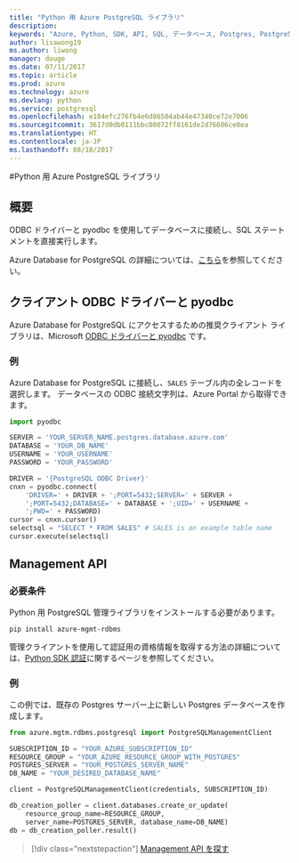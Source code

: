 ```yaml
---
title: "Python 用 Azure PostgreSQL ライブラリ"
description: 
keywords: "Azure, Python, SDK, API, SQL, データベース, Postgres, PostgreSQL"
author: lisawong19
ms.author: liwong
manager: douge
ms.date: 07/11/2017
ms.topic: article
ms.prod: azure
ms.technology: azure
ms.devlang: python
ms.service: postgresql
ms.openlocfilehash: e184efc276fb4e6d86504ab44e47340ce72e7006
ms.sourcegitcommit: 3617d0db0111bbc00072ff8161de2d76606ce0ea
ms.translationtype: HT
ms.contentlocale: ja-JP
ms.lasthandoff: 08/18/2017
---
```

#<a name="azure-postgresql-libraries-for-python"></a>Python 用 Azure PostgreSQL ライブラリ

## <a name="overview"></a>概要
ODBC ドライバーと pyodbc を使用してデータベースに接続し、SQL ステートメントを直接実行します。

Azure Database for PostgreSQL の詳細については、[こちら](https://docs.microsoft.com/azure/postgresql/)を参照してください。

## <a name="client-odbc-driver-and-pyodbc"></a>クライアント ODBC ドライバーと pyodbc
Azure Database for PostgreSQL にアクセスするための推奨クライアント ライブラリは、Microsoft [ODBC ドライバーと pyodbc](https://docs.microsoft.com/azure/sql-database/sql-database-connect-query-python#install-the-python-and-database-communication-libraries) です。

### <a name="example"></a>例 

Azure Database for PostgreSQL に接続し、`SALES` テーブル内の全レコードを選択します。 データベースの ODBC 接続文字列は、Azure Portal から取得できます。

```python
import pyodbc

SERVER = 'YOUR_SERVER_NAME.postgres.database.azure.com'
DATABASE = 'YOUR_DB_NAME'
USERNAME = 'YOUR_USERNAME'
PASSWORD = 'YOUR_PASSWORD'

DRIVER = '{PostgreSQL ODBC Driver}'
cnxn = pyodbc.connect(
    'DRIVER=' + DRIVER + ';PORT=5432;SERVER=' + SERVER +
    ';PORT=5432;DATABASE=' + DATABASE + ';UID=' + USERNAME +
    ';PWD=' + PASSWORD)
cursor = cnxn.cursor()
selectsql = "SELECT * FROM SALES" # SALES is an example table name
cursor.execute(selectsql)
```

## <a name="management-api"></a>Management API
### <a name="requirements"></a>必要条件
Python 用 PostgreSQL 管理ライブラリをインストールする必要があります。
```bash
pip install azure-mgmt-rdbms
```

管理クライアントを使用して認証用の資格情報を取得する方法の詳細については、[Python SDK 認証](https://docs.microsoft.com/python/azure/python-sdk-azure-authenticate)に関するページを参照してください。

### <a name="example"></a>例
この例では、既存の Postgres サーバー上に新しい Postgres データベースを作成します。
```python
from azure.mgtm.rdbms.postgresql import PostgreSQLManagementClient

SUBSCRIPTION_ID = "YOUR_AZURE_SUBSCRIPTION_ID"
RESOURCE_GROUP = "YOUR_AZURE_RESOURCE_GROUP_WITH_POSTGRES"
POSTGRES_SERVER = "YOUR_POSTGRES_SERVER_NAME"
DB_NAME = "YOUR_DESIRED_DATABASE_NAME"

client = PostgreSQLManagementClient(credentials, SUBSCRIPTION_ID)

db_creation_poller = client.databases.create_or_update(
    resource_group_name=RESOURCE_GROUP,
    server_name=POSTGRES_SERVER, database_name=DB_NAME)
db = db_creation_poller.result()
```

> [!div class="nextstepaction"]
> [Management API を探す](/python/api/overview/azure/postgresql/managementlibrary)

